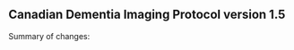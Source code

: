 Canadian Dementia Imaging Protocol version 1.5
----------------------------------------------

Summary of changes:

